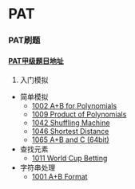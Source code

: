 # PAT
### PAT刷题
#### [PAT甲级题目地址](https://pintia.cn/problem-sets/994805342720868352/problems/type/7)
1. 入门模拟
  - 简单模拟
    - [1002	A+B for Polynomials](https://github.com/ChengXinyun/PAT/blob/main/code/PAT1002.cpp)
    - [1009	Product of Polynomials](https://github.com/ChengXinyun/PAT/blob/main/code/PAT1009.cpp)
    - [1042 Shuffling Machine](https://github.com/ChengXinyun/PAT/blob/main/code/PAT1042.cpp)
    - [1046 Shortest Distance](https://github.com/ChengXinyun/PAT/blob/main/code/PAT1046.cpp)
    - [1065 A+B and C (64bit)](https://github.com/ChengXinyun/PAT/blob/main/code/PAT1065.cpp)
  - 查找元素
    - [1011 World Cup Betting](https://github.com/ChengXinyun/PAT/blob/main/code/PAT1011.cpp)
  - 字符串处理
    - [1001	A+B Format](https://github.com/ChengXinyun/PAT/blob/main/code/PAT1001.cpp)
